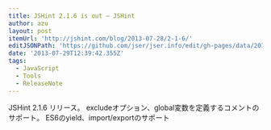 ```yaml
---
title: JSHint 2.1.6 is out — JSHint
author: azu
layout: post
itemUrl: 'http://jshint.com/blog/2013-07-28/2-1-6/'
editJSONPath: 'https://github.com/jser/jser.info/edit/gh-pages/data/2013/07/index.json'
date: '2013-07-29T12:39:42.355Z'
tags:
  - JavaScript
  - Tools
  - ReleaseNote
---
```

JSHint 2.1.6 リリース。
excludeオプション、global変数を定義するコメントのサポート。
ES6のyield、import/exportのサポート
